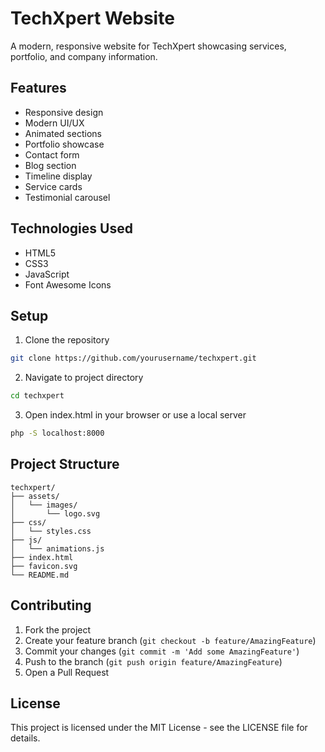 # TechXpert Website

A modern, responsive website for TechXpert showcasing services, portfolio, and company information.

## Features

- Responsive design
- Modern UI/UX
- Animated sections
- Portfolio showcase
- Contact form
- Blog section
- Timeline display
- Service cards
- Testimonial carousel

## Technologies Used

- HTML5
- CSS3
- JavaScript
- Font Awesome Icons

## Setup

1. Clone the repository
```bash
git clone https://github.com/yourusername/techxpert.git
```

2. Navigate to project directory
```bash
cd techxpert
```

3. Open index.html in your browser or use a local server
```bash
php -S localhost:8000
```

## Project Structure

```
techxpert/
├── assets/
│   └── images/
│       └── logo.svg
├── css/
│   └── styles.css
├── js/
│   └── animations.js
├── index.html
├── favicon.svg
└── README.md
```

## Contributing

1. Fork the project
2. Create your feature branch (`git checkout -b feature/AmazingFeature`)
3. Commit your changes (`git commit -m 'Add some AmazingFeature'`)
4. Push to the branch (`git push origin feature/AmazingFeature`)
5. Open a Pull Request

## License

This project is licensed under the MIT License - see the LICENSE file for details.